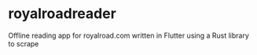 # royalroadreader

Offline reading app for royalroad.com written in Flutter using a Rust library to scrape